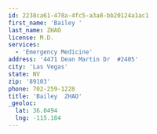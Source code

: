 ```yaml
---
id: 2238ca61-478a-4fc5-a3a8-bb20124a1ac1
first_name: 'Bailey '
last_name: ZHAO
license: M.D.
services:
  - 'Emergency Medicine'
address: '4471 Dean Martin Dr  #2405'
city: 'Las Vegas'
state: NV
zip: '89103'
phone: 702-259-1228
title: 'Bailey  ZHAO'
_geoloc:
  lat: 36.0494
  lng: -115.184
---
```

